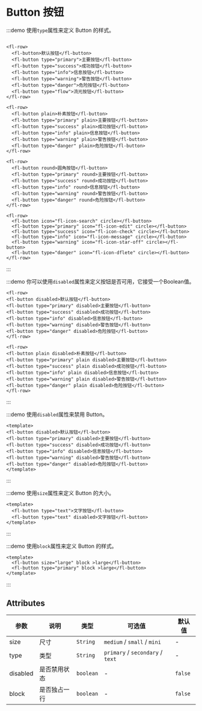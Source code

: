 # Button 按钮

:::demo 使用`type`属性来定义 Button 的样式。
  ```vue

<fl-row>
    <fl-button>默认按钮</fl-button>
    <fl-button type="primary">主要按钮</fl-button>
    <fl-button type="success">成功按钮</fl-button>
    <fl-button type="info">信息按钮</fl-button>
    <fl-button type="warning">警告按钮</fl-button>
    <fl-button type="danger">危险按钮</fl-button>
    <fl-button type="flow">流光按钮</fl-button>
</fl-row>

<fl-row>
    <fl-button plain>朴素按钮</fl-button>
    <fl-button type="primary" plain>主要按钮</fl-button>
    <fl-button type="success" plain>成功按钮</fl-button>
    <fl-button type="info" plain>信息按钮</fl-button>
    <fl-button type="warning" plain>警告按钮</fl-button>
    <fl-button type="danger" plain>危险按钮</fl-button>
</fl-row>

<fl-row>
    <fl-button round>圆角按钮</fl-button>
    <fl-button type="primary" round>主要按钮</fl-button>
    <fl-button type="success" round>成功按钮</fl-button>
    <fl-button type="info" round>信息按钮</fl-button>
    <fl-button type="warning" round>警告按钮</fl-button>
    <fl-button type="danger" round>危险按钮</fl-button>
</fl-row>

<fl-row>
    <fl-button icon="fl-icon-search" circle></fl-button>
    <fl-button type="primary" icon="fl-icon-edit" circle></fl-button>
    <fl-button type="success" icon="fl-icon-check" circle></fl-button>
    <fl-button type="info" icon="fl-icon-message" circle></fl-button>
    <fl-button type="warning" icon="fl-icon-star-off" circle></fl-button>
    <fl-button type="danger" icon="fl-icon-dflete" circle></fl-button>
</fl-row>
  ```
:::

:::demo 你可以使用`disabled`属性来定义按钮是否可用，它接受一个Boolean值。
  ```vue
<fl-row>
  <fl-button disabled>默认按钮</fl-button>
  <fl-button type="primary" disabled>主要按钮</fl-button>
  <fl-button type="success" disabled>成功按钮</fl-button>
  <fl-button type="info" disabled>信息按钮</fl-button>
  <fl-button type="warning" disabled>警告按钮</fl-button>
  <fl-button type="danger" disabled>危险按钮</fl-button>
</fl-row>

<fl-row>
  <fl-button plain disabled>朴素按钮</fl-button>
  <fl-button type="primary" plain disabled>主要按钮</fl-button>
  <fl-button type="success" plain disabled>成功按钮</fl-button>
  <fl-button type="info" plain disabled>信息按钮</fl-button>
  <fl-button type="warning" plain disabled>警告按钮</fl-button>
  <fl-button type="danger" plain disabled>危险按钮</fl-button>
</fl-row>
  ```
:::

:::demo 使用`disabled`属性来禁用 Button。

  ```vue
<template>
  <fl-button disabled>默认按钮</fl-button>
  <fl-button type="primary" disabled>主要按钮</fl-button>
  <fl-button type="success" disabled>成功按钮</fl-button>
  <fl-button type="info" disabled>信息按钮</fl-button>
  <fl-button type="warning" disabled>警告按钮</fl-button>
  <fl-button type="danger" disabled>危险按钮</fl-button>
</template>
  ```
:::

:::demo 使用`size`属性来定义 Button 的大小。


  ```vue
  <template>
    <fl-button type="text">文字按钮</fl-button>
    <fl-button type="text" disabled>文字按钮</fl-button>
  </template>
  ```
:::

:::demo 使用`block`属性来定义 Button 的样式。

  ```vue
  <template>
    <fl-button size="large" block >large</fl-button>
    <fl-button type="primary" block >large</fl-button>
  </template>
  ```
:::

## Attributes

|参数|说明|类型|可选值|默认值|
|---|---|---|---|---|
|size|尺寸|`String`|`medium` / `small` / `mini`|-|
|type|类型|`String`|`primary` / `secondary` / `text`|-|
|disabled|是否禁用状态|`boolean`|-|`false`|
|block|是否独占一行|`boolean`|-|`false`|
